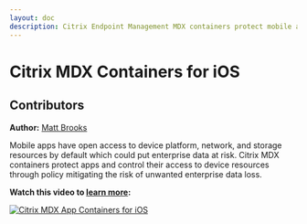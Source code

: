 ```yaml
---
layout: doc
description: Citrix Endpoint Management MDX containers protect mobile apps and control their access to device resources through policy mitigating the risk of unwanted enterprise data loss.
---
```

# Citrix MDX Containers for iOS

## Contributors

**Author:** [Matt Brooks](https://twitter.com/tweetmattbrooks)

Mobile apps have open access to device platform, network, and storage resources by default which could put enterprise data at risk. Citrix MDX containers protect apps and control their access to device resources through policy mitigating the risk of unwanted enterprise data loss.

**Watch this video to [learn more](https://www.youtube.com/watch?v=7apskN8_aqA):**

[![Citrix MDX App Containers for iOS](/en-us/tech-zone/learn/media/shared_video-placeholder.png)](https://www.youtube.com/watch?v=7apskN8_aqA)
